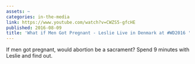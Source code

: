 ```yaml
---
assets: ~
categories: in-the-media
link: https://www.youtube.com/watch?v=CWZS5-gfcHE
published: 2016-08-09
title: 'What if Men Got Pregnant - Leslie Live in Denmark at #WD2016 '
---
```

If men got pregnant, would abortion be a sacrament? Spend 9 minutes with Leslie and find out. 
